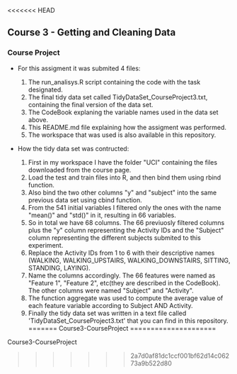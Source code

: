 <<<<<<< HEAD
## Course 3 - Getting and Cleaning Data

### Course Project

* For this assigment it was submited 4 files: 
	1) The run_analisys.R script containing the code with the task designated.
	2) The final tidy data set called TidyDataSet_CourseProject3.txt, containing the final version of the data set.
	3) The CodeBook explaning the variable names used in the data set above.
	4) This README.md file explaining how the assigment was performed.
	5) The workspace that was used is also available in this repository.
	
* How the tidy data set was contructed:
	1) First in my workspace I have the folder "UCI" containing the files downloaded from the course page.
	2) Load the test and train files into R, and then bind them using rbind function.
	3) Also bind the two other columns "y" and "subject" into the same previous data set using cbind function.
	4) From the 541 initial variables I filtered only the ones with the name "mean()" and "std()" in it, resulting in 66 variables. 
	5) So in total we have 68 columns. The 66 previuosly filtered columns plus the "y" column representing the Activity IDs and the "Subject" column representing the different subjects submited to this experiment.
	6) Replace the Activity IDs from 1 to 6 with their descriptive names (WALKING, WALKING_UPSTAIRS, WALKING_DOWNSTAIRS, SITTING, STANDING, LAYING).
	7) Name the columns accordingly. The 66 features were named as "Feature 1", "Feature 2", etc(they are described in the CodeBook). The other columns were named "Subject" and "Activity".
	8) The function aggregate was used to compute the average value of each feature variable according to Subject AND Activity.
	9) Finally the tidy data set was written in a text file called 'TidyDataSet_CourseProject3.txt' that you can find in this repository.
=======
Course3-CourseProject
=====================

Course3-CourseProject
>>>>>>> 2a7d0af81dc1ccf001bf62d14c06273a9b522d80

